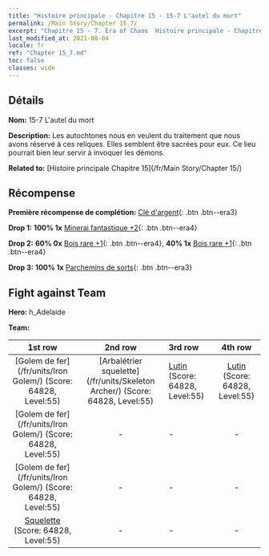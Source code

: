 ```yaml
---
title: "Histoire principale - Chapitre 15 - 15-7 L'autel du mort"
permalink: /Main Story/Chapter 15_7/
excerpt: "Chapitre 15 - 7. Era of Chaos  Histoire principale - Chapitre 15_7. 15-7 L'autel du mort"
last_modified_at: 2021-08-04
locale: fr
ref: "Chapter 15_7.md"
toc: false
classes: wide
---
```


## Détails

 **Nom:** 15-7 L'autel du mort

 **Description:** Les autochtones nous en veulent du traitement que nous avons réservé à ces reliques. Elles semblent être sacrées pour eux. Ce lieu pourrait bien leur servir à invoquer les démons.

 **Related to:** [Histoire principale Chapitre 15](/fr/Main Story/Chapter 15/)

## Récompense

 **Première récompense de complétion:** [Clé d'argent](/ItemsFR/con_693/){: .btn .btn--era3}

 **Drop 1:** **100% 1x** [Minerai fantastique +2](/ItemsFR/mat_47/){: .btn .btn--era4}

 **Drop 2:** **60% 0x** [Bois rare +1](/ItemsFR/mat_41/){: .btn .btn--era4}, **40% 1x** [Bois rare +1](/ItemsFR/mat_41/){: .btn .btn--era4}

 **Drop 3:** **100% 1x** [Parchemins de sorts](/ItemsFR/con_694/){: .btn .btn--era3}


## Fight against Team
 **Hero:** h_Adelaide

 **Team:**


  | 1st row | 2nd row | 3rd row | 4th row |
  |:----:|:----:|:----|:----:|
  | [Golem de fer](/fr/units/Iron Golem/) (Score: 64828, Level:55)  | [Arbalétrier squelette](/fr/units/Skeleton Archer/) (Score: 64828, Level:55)  | [Lutin](/fr/units/Gremlin/) (Score: 64828, Level:55)  | [Lutin](/fr/units/Gremlin/) (Score: 64828, Level:55)  |
  | [Golem de fer](/fr/units/Iron Golem/) (Score: 64828, Level:55)  | - | - | - |
  | [Golem de fer](/fr/units/Iron Golem/) (Score: 64828, Level:55)  | - | - | - |
  | [Squelette](/fr/units/Skeleton/) (Score: 64828, Level:55)  | - | - | - |


